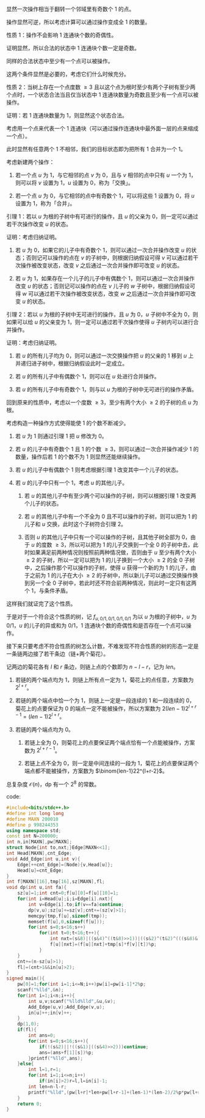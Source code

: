 显然一次操作相当于翻转一个邻域里有奇数个 $1$ 的点。

操作显然可逆，所以考虑计算可以通过操作变成全 $1$ 的数量。

性质 1：操作不会影响 $1$ 连通块个数的奇偶性。

证明显然，所以合法的状态中 $1$ 连通块个数一定是奇数。

同样的合法状态中至少有一个点可以被操作。

这两个条件显然是必要的，考虑它们什么时候充分。

性质 2：当树上存在一个点度数 $\ge 3$ 且以这个点为根时至少有两个子树有至少两个点时，一个状态合法当且仅当状态中 $1$ 连通块数量为奇数且至少有一个点可以被操作。

证明：若 $1$ 连通块数量为 $1$，则显然这个状态合法。

考虑用一个点来代表一个 $1$ 连通块（可以通过操作连通块中最外面一层的点来缩成一个点）。

此时显然有任意两个 $1$ 不相邻，我们的目标状态即为把所有 $1$ 合并为一个 $1$。

考虑新建两个操作：

1. 若一个点 $u$ 为 $1$，与它相邻的点 $v$ 为 $0$，且与 $v$ 相邻的点中只有 $u$ 一个为 $1$，则可以将 $v$ 设置为 $1$，$u$ 设置为 $0$，称为「交换」。

2. 若一个点 $u$ 为 $0$，与它相邻的点中有奇数个 $1$，可以将这些 $1$ 设置为 $0$，将 $u$ 设置为 $1$，称为「合并」。

引理 1：若以 $u$ 为根的子树中有可进行的操作，且 $u$ 的父亲为 $0$，则一定可以通过若干次操作改变 $u$ 的状态。

证明：考虑归纳证明。

1. 若 $u$ 为 $0$，如果它的儿子中有奇数个 $1$，则可以通过一次合并操作改变 $u$ 的状态；否则记可以操作的点在 $v$ 的子树中，则根据归纳假设可得 $v$ 可以通过若干次操作被改变状态，改变 $v$ 之后通过一次合并操作即可改变 $u$ 的状态。

2. 若 $u$ 为 $1$，如果存在一个儿子的儿子中有偶数个 $1$，则可以通过一次合并操作改变 $u$ 的状态；否则记可以操作的点在 $v$ 儿子的 $w$ 子树中，根据归纳假设可得 $w$ 可以通过若干次操作被改变状态，改变 $w$ 之后通过一次合并操作即可改变 $u$ 的状态。

引理 2：若以 $u$ 为根的子树中无可进行的操作，且 $u$ 为 $0$，$u$ 子树中不全为 $0$，则如果可以给 $u$ 的父亲变为 $1$，则一定可以通过若干次操作使得 $u$ 子树内可以进行合并操作。

证明：考虑归纳证明。

1. 若 $u$ 的所有儿子均为 $0$，则可以通过一次交换操作把 $u$ 的父亲的 $1$ 移到 $u$ 上并递归进子树中，根据归纳假设此时一定成立。

2. 若 $u$ 的所有儿子中有偶数个 $1$，则可以在 $u$ 处进行合并操作。

3. 若 $u$ 的所有儿子中有奇数个 $1$，则与以 $u$ 为根的子树中无可进行的操作矛盾。

回到原来的性质中，考虑以一个度数 $\ge 3$，至少有两个大小 $\ge 2$ 的子树的点 $u$ 为根。

考虑构造一种操作方式使得能使 $1$ 的个数不断减少。

1. 若 $u$ 为 $1$ 则通过引理 1 把 $u$ 修改为 $0$。

2. 若 $u$ 的儿子中有奇数个 $1$ 且 $1$ 的个数 $\ge 3$，则可以通过一次合并操作减少 $1$ 的数量，操作后若 $1$ 的个数不为 $1$ 则显然还能继续操作。

3. 若 $u$ 的儿子中有偶数个 $1$ 则考虑根据引理 1 改变其中一个儿子的状态。

4. 若 $u$ 的儿子中只有一个 $1$，考虑 $u$ 的其他儿子。
   
   1. 若 $u$ 的其他儿子中有至少两个可以操作的子树，则可以根据引理 1 改变两个儿子的状态。
   
   2. 若 $u$ 的其他儿子中有一个不全为 $0$ 且不可以操作的子树，则可以把为 $1$ 的儿子和 $u$ 交换，此时这个子树符合引理 2。
   
   3. 否则 $u$ 的其他儿子中只有一个可以操作的子树，且其他子树全部为 $0$，由于 $u$ 的度数 $\ge 3$，所以可以把为 $1$ 的儿子交换到一个全 $0$ 的子树中去，此时如果满足前两种情况则按照前两种情况做，否则由于 $u$ 至少有两个大小 $\ge 2$ 的子树，所以一定可以把为 $1$ 的儿子换到一个大小 $\ge 2$ 的全 $0$ 子树中，之后操作那个可以操作的子树，使得 $u$ 获得一个新的为 $1$ 的儿子，由于之前为 $1$ 的儿子在大小 $\ge 2$ 的子树中，所以新儿子可以通过交换操作换到另一个全 $0$ 子树中，若此时还不符合前两种情况，则此时一定只有这两个 $1$，与条件矛盾。

这样我们就证完了这个性质。

于是对于一个符合这个性质的树，记 $f_{u,0/1,0/1,0/1,0/1}$ 为以 $u$ 为根的子树中，$u$ 为 $0/1$，$u$ 的儿子的异或和为 $0/1$，$1$ 连通块个数的奇偶性和是否存在一个点可以操作。

接下来只要考虑不符合性质的树怎么计数，不难发现不符合性质的树的形态一定是一条链两边接了若干条边（链+两个菊花）。

记两边的菊花各有 $l$ 和 $r$ 条边，则链上点的个数即为 $n-l-r$，记为 $len$。

1. 若链的两个端点均为 $1$，则链上所有点一定为 $1$，菊花上的点任意，方案数为 $2^{l+r}$。

2. 若链的两个端点中恰一个为 $1$，则链上一定是一段连续的 $1$ 和一段连续的 $0$，菊花上的点要保证为 $0$ 的端点一定不能被操作，所以方案数为 $2(len-1)2^{l+r-1}=(len-1)2^{l+r}$。

3. 若链的两个端点均为 $0$。
   
   1. 若链上全为 $0$，则菊花上的点要保证两个端点恰有一个点能被操作，方案数为 $2^{l+r-1}$。
   
   2. 若链上点不全为 $0$，则一定是中间连续的一段为 $1$，菊花上的点要保证两个端点都不能被操作，方案数为 $\binom{len-1}22^{l+r-2}$。

总复杂度 $\mathcal O(n)$，dp 有一个 $2^8$ 的常数。

code:
```cpp
#include<bits/stdc++.h>
#define int long long
#define MAXN 200010
#define p 998244353
using namespace std;
const int N=200000;
int n,in[MAXN],pw[MAXN];
struct Node{int to,nxt;}Edge[MAXN<<1];
int Head[MAXN],cnt_Edge;
void Add_Edge(int u,int v){
	Edge[++cnt_Edge]=(Node){v,Head[u]};
	Head[u]=cnt_Edge;
}
int f[MAXN][16],tmp[16],sz[MAXN],fl;
void dp(int u,int fa){
	sz[u]=1;int cnt=0;f[u][0]=f[u][10]=1;
	for(int i=Head[u];i;i=Edge[i].nxt){
		int v=Edge[i].to;if(v==fa)continue;
		dp(v,u);sz[u]+=sz[v];cnt+=(sz[v]>1);
		memcpy(tmp,f[u],sizeof(tmp));
		memset(f[u],0,sizeof(f[u]));
		for(int s=0;s<16;s++)
			for(int t=0;t<16;t++){
				int nxt=(s&8)|((s&4)^((t&8)>>1))|((s&2)^(t&2)^(((s&8)&(t&8))>>2))|((s&1)|(t&1)|(((s&8)>>3)^((t&4)>>2)));
				f[u][nxt]=(f[u][nxt]+tmp[s]*f[v][t])%p;
			}
	}
	cnt+=(n-sz[u]>1);
	fl|=(cnt>1&&in[u]>2);
}
signed main(){
	pw[0]=1;for(int i=1;i<=N;i++)pw[i]=pw[i-1]*2%p;
	scanf("%lld",&n);
	for(int i=1;i<n;i++){
		int u,v;scanf("%lld%lld",&u,&v);
		Add_Edge(u,v);Add_Edge(v,u);
		in[u]++;in[v]++;
	}
	dp(1,0);
	if(fl){
		int ans=0;
		for(int s=0;s<16;s++){
			if(!(s&2)||!((s&1)|((s&4)>>2)))continue;
			ans=(ans+f[1][s])%p;
		}printf("%lld",ans);
	}else{
		int l=1,r=1;
		for(int i=1;i<=n;i++)
			if(in[i]>2)r=l,l=in[i]-1;
		int len=n-l-r;
		printf("%lld",(pw[l+r]*len+pw[l+r-1]+(len-1)*(len-2)/2%p*pw[l+r-2])%p);
	}
	return 0;
}
```